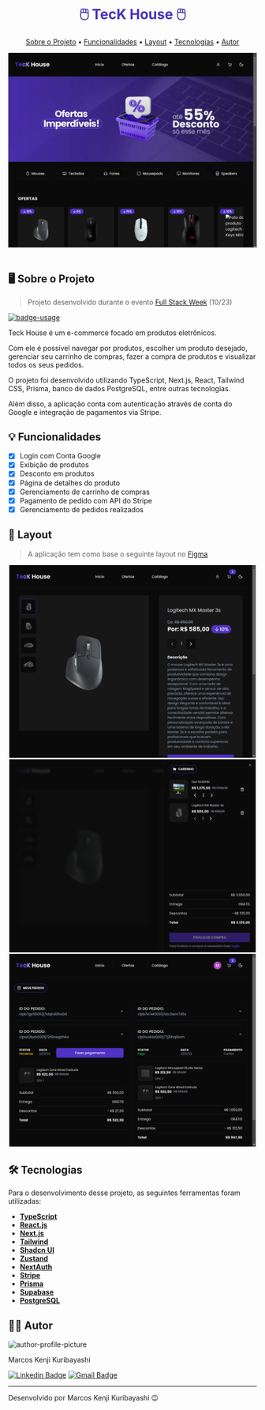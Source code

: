 <!-- CABEÇALHO -->
<div id="readme-top" align="center">
    <h1 style="color:#4C31B7">
       🖱️ TecK House 🖱️
    </h1>
    <p>
        <a href="#%EF%B8%8F-sobre-o-projeto">Sobre o Projeto</a> •
        <a href="#-funcionalidades">Funcionalidades</a> •
        <a href="#-layout">Layout</a> •
        <a href="#%EF%B8%8F-tecnologias">Tecnologias</a> •
        <a href="#-autor">Autor</a>
    </p>
</div>

<div align="center">
    <img src=".github/home.png" width=800/>
    <br/>
    <br/>
</div>

<!-- SOBRE O PROJETO -->

## 🖥️ Sobre o Projeto

> Projeto desenvolvido durante o evento [Full Stack Week](https://fullstackclub.com.br/fsw/) (10/23)

<a href="http://teckhouse.vercel.app/">
    <img src="https://img.shields.io/badge/deploy-ver%20aplicação-blue?style=for-the-badge" alt="badge-usage" >
</a>

Teck House é um e-commerce focado em produtos eletrônicos.

Com ele é possível navegar por produtos, escolher um produto desejado, gerenciar seu carrinho de compras, fazer a compra de produtos e visualizar todos os seus pedidos.

O projeto foi desenvolvido utilizando TypeScript, Next.js, React, Tailwind CSS, Prisma, banco de dados PostgreSQL, entre outras tecnologias.

Além disso, a aplicação conta com autenticação através de conta do Google e integração de pagamentos via Stripe.

<!-- FUNCIONALIDADES -->

## 💡 Funcionalidades

- [x] Login com Conta Google
- [x] Exibição de produtos
- [x] Desconto em produtos
- [x] Página de detalhes do produto
- [x] Gerenciamento de carrinho de compras
- [x] Pagamento de pedido com API do Stripe
- [x] Gerenciamento de pedidos realizados

<!-- LAYOUT -->

## 🎨 Layout

> A aplicação tem como base o seguinte layout no [Figma](https://www.figma.com/file/yXjchWaZEP79Pu7xlZGv4H/FSW-Store?type=design&node-id=89%3A280&mode=design&t=DvUozbkbFV1d2Qbv-1)

<p align="center">
  <img src=".github/product-details.png" width=500>

  <img src=".github/cart.png" width=500>

  <img src=".github/orders.png" width=500>
</p>

<!-- TECNOLOGIAS -->

## 🛠️ Tecnologias

Para o desenvolvimento desse projeto, as seguintes ferramentas foram utilizadas:

- **[TypeScript](https://www.typescriptlang.org/)**
- **[React.js](https://pt-br.reactjs.org/)**
- **[Next.js](https://nextjs.org/)**
- **[Tailwind](https://tailwindcss.com/)**
- **[Shadcn UI](https://ui.shadcn.com/)**
- **[Zustand](https://docs.pmnd.rs/zustand/getting-started/introduction)**
- **[NextAuth](https://next-auth.js.org/)**
- **[Stripe](https://stripe.com/br)**
- **[Prisma](https://www.prisma.io/)**
- **[Supabase](https://supabase.com/)**
- **[PostgreSQL](https://www.postgresql.org/)**

## 👨‍💻 Autor

<img style="border-radius: 15%;" src="https://gitlab.com/uploads/-/system/user/avatar/8603970/avatar.png?width=400" width=70 alt="author-profile-picture"/>

Marcos Kenji Kuribayashi

[![Linkedin Badge](https://img.shields.io/badge/-LinkedIn-blue?style=flat&logo=Linkedin&logoColor=white)](https://www.linkedin.com/in/marcos-kuribayashi/) [![Gmail Badge](https://img.shields.io/badge/-marcosken13@gmail.com-c14438?style=flat&logo=Gmail&logoColor=white)](mailto:marcosken13@gmail.com)

---

Desenvolvido por Marcos Kenji Kuribayashi 😉
